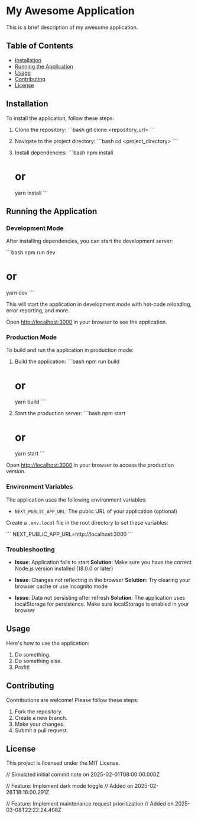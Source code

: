 # My Awesome Application

This is a brief description of my awesome application.

## Table of Contents

- [Installation](#installation)
- [Running the Application](#running-the-application)
- [Usage](#usage)
- [Contributing](#contributing)
- [License](#license)

## Installation

To install the application, follow these steps:

1. Clone the repository:
   \`\`\`bash
   git clone <repository_url>
   \`\`\`

2. Navigate to the project directory:
   \`\`\`bash
   cd <project_directory>
   \`\`\`

3. Install dependencies:
   \`\`\`bash
   npm install
   # or
   yarn install
   \`\`\`

## Running the Application

### Development Mode

After installing dependencies, you can start the development server:

\`\`\`bash
npm run dev
# or
yarn dev
\`\`\`

This will start the application in development mode with hot-code reloading, error reporting, and more.

Open [http://localhost:3000](http://localhost:3000) in your browser to see the application.

### Production Mode

To build and run the application in production mode:

1. Build the application:
   \`\`\`bash
   npm run build
   # or
   yarn build
   \`\`\`

2. Start the production server:
   \`\`\`bash
   npm start
   # or
   yarn start
   \`\`\`

Open [http://localhost:3000](http://localhost:3000) in your browser to access the production version.

### Environment Variables

The application uses the following environment variables:

- `NEXT_PUBLIC_APP_URL`: The public URL of your application (optional)

Create a `.env.local` file in the root directory to set these variables:

\`\`\`
NEXT_PUBLIC_APP_URL=http://localhost:3000
\`\`\`

### Troubleshooting

- **Issue**: Application fails to start
  **Solution**: Make sure you have the correct Node.js version installed (18.0.0 or later)

- **Issue**: Changes not reflecting in the browser
  **Solution**: Try clearing your browser cache or use incognito mode

- **Issue**: Data not persisting after refresh
  **Solution**: The application uses localStorage for persistence. Make sure localStorage is enabled in your browser

## Usage

Here's how to use the application:

1.  Do something.
2.  Do something else.
3.  Profit!

## Contributing

Contributions are welcome! Please follow these steps:

1. Fork the repository.
2. Create a new branch.
3. Make your changes.
4. Submit a pull request.

## License

This project is licensed under the MIT License.


// Simulated initial commit note on 2025-02-01T08:00:00.000Z

// Feature: Implement dark mode toggle
// Added on 2025-02-26T18:16:00.291Z

// Feature: Implement maintenance request prioritization
// Added on 2025-03-08T22:22:24.408Z

